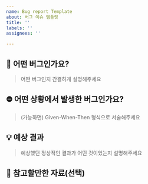 ```yaml
---
name: Bug report Template
about: 버그 이슈 템플릿
title: ''
labels: ''
assignees: ''

---
```


## 🥹 어떤 버그인가요?

> 어떤 버그인지 간결하게 설명해주세요

## ⛔️ 어떤 상황에서 발생한 버그인가요?

> (가능하면) Given-When-Then 형식으로 서술해주세요

## 💡 예상 결과

> 예상했던 정상적인 결과가 어떤 것이었는지 설명해주세요

## 📝 참고할만한 자료(선택)
